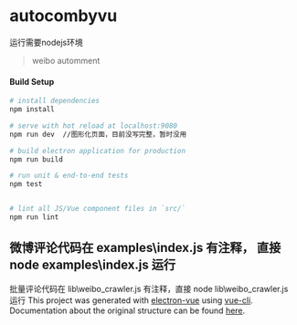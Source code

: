 # autocombyvu
运行需要nodejs环境  
> weibo automment

#### Build Setup

``` bash
# install dependencies
npm install  

# serve with hot reload at localhost:9080
npm run dev  //图形化页面，目前没写完整，暂时没用

# build electron application for production
npm run build

# run unit & end-to-end tests
npm test


# lint all JS/Vue component files in `src/`
npm run lint

```
微博评论代码在  examples\index.js   有注释， 直接node examples\index.js  运行
---
批量评论代码在  lib\weibo_crawler.js   有注释，直接 node lib\weibo_crawler.js 运行
This project was generated with [electron-vue](https://github.com/SimulatedGREG/electron-vue) using [vue-cli](https://github.com/vuejs/vue-cli). Documentation about the original structure can be found [here](https://simulatedgreg.gitbooks.io/electron-vue/content/index.html).
